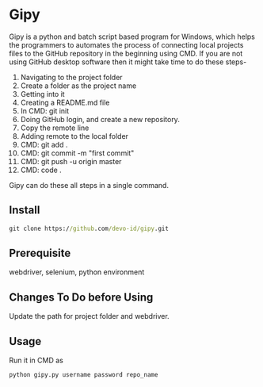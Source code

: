 # Gipy
Gipy is a python and batch script based program for Windows, which helps the programmers to automates the process of connecting local projects files to the GitHub repository in the beginning using CMD.
If you are not using GitHub desktop software then it might take time to do these steps-
1. Navigating to the project folder
2. Create a folder as the project name
3. Getting into it
4. Creating a README.md file
5. In CMD: git init
6. Doing  GitHub login, and create a new repository.
7. Copy the remote line
8. Adding remote to the local folder
9. CMD: git add .  
10. CMD: git commit -m "first commit"
11. CMD: git push -u origin master
12. CMD:  code .

Gipy can do these all steps in a single command.

## Install
```cmd
git clone https://github.com/devo-id/gipy.git
```

## Prerequisite
webdriver,
selenium,
python environment

## Changes To Do before Using 
Update the path for project folder and webdriver.

## Usage
Run it in CMD as
```cmd
python gipy.py username password repo_name
```

